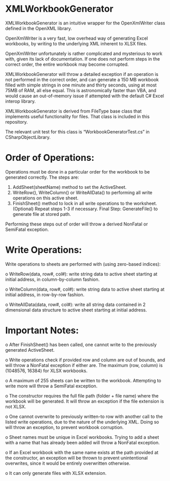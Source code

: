 # XMLWorkbookGenerator

XMLWorkbookGenerator is an intuitive wrapper for the OpenXmlWriter class defined in the OpenXML library. 

OpenXmlWriter is a very fast, low overhead way of generating Excel workbooks, by writing to the underlying XML inherent to XLSX files. 

OpenXmlWriter unfortunately is rather complicated and mysterious to work with, given its lack of documentation. If one does not perform steps in the correct order, the entire workbook may become corrupted. 

XMLWorkbookGenerator will throw a detailed exception if an operation is not performed in the correct order, and can generate a 150 MB workbook filled with simple strings in one minute and thirty seconds, using at most 75MB of RAM, all else equal. This is astronomically faster than VBA, and would cause an out-of-memory issue if attempted with the default C# Excel interop library. 

XMLWorkbookGenerator is derived from FileType base class that implements useful functionality for files. That class is included in this repository. 

The relevant unit test for this class is “WorkbookGeneratorTest.cs” in CSharpObjectLibrary.

# Order of Operations:

Operations must be done in a particular order for the workbook to be generated correctly. The steps are:

1. AddSheet(sheetName) method to set the ActiveSheet. 
2. WriteRow(), WriteColumn() or WriteAllData() to performing all write operations on this active sheet.
3. FinishSheet() method to lock in all write operations to the worksheet.  
(Optional) Repeat steps 1-3 if necessary.
Final Step: GenerateFile() to generate file at stored path.

Performing these steps out of order will throw a derived NonFatal or SemiFatal exception.     

# Write Operations:

Write operations to sheets are performed with (using zero-based indices): 

o	WriteRow(data, row#, col#): write string data to active sheet starting at initial address, in column-by-column fashion. 

o	WriteColumn(data, row#, col#): write string data to active sheet starting at initial address, in row-by-row fashion. 

o	WriteAllData(data, row#, col#): write all string data contained in 2 dimensional data structure to active sheet starting at initial address.

# Important Notes:

o	After FinishSheet() has been called, one cannot write to the previously generated ActiveSheet. 

o	Write operations check if provided row and column are out of bounds, and will throw a NonFatal exception if either are. The maximum (row, column) is (1048576, 16384) for XLSX workbooks.

o	A maximum of 255 sheets can be written to the workbook. Attempting to write more will throw a SemiFatal exception.

o	The constructor requires the full file path (folder + file name) where the workbook will be generated. It will throw an exception if the file extension is not XLSX.

o	One cannot overwrite to previously written-to row with another call to the listed write operations, due to the nature of the underlying XML. Doing so will throw an exception, to prevent workbook corruption.

o	Sheet names must be unique in Excel workbooks. Trying to add a sheet with a name that has already been added will throw a NonFatal exception.

o	If an Excel workbook with the same name exists at the path provided at the constructor, an exception will be thrown to prevent unintentional overwrites, since it would be entirely overwritten otherwise.

o	It can only generate files with XLSX extension.
